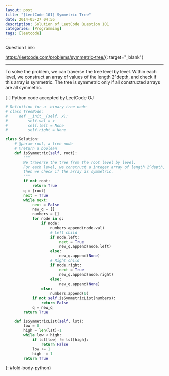 ```yaml
---
layout: post
title: "[LeetCode 101] Symmetric Tree"
date: 2014-05-27 04:56
description: Solution of LeetCode Question 101
categories: [Programming]
tags: [leetcode]
---
```


Question Link:

<https://leetcode.com/problems/symmetric-tree/>{: target="_blank"}

---

To solve the problem, we can traverse the tree level by level.
Within each level, we construct an array of values of the length 2^depth, and check if this array is symmetric.
The tree is symmetric only if all constructed arrays are all symmetric.

<div class="code-title">
<span class="code-fold" id="fold-btn-python" onclick="$use('fold-body-python', 'fold-btn-python')">[-]</span>
Python code accepted by LeetCode OJ
</div>

~~~ python
# Definition for a  binary tree node
# class TreeNode:
#     def __init__(self, x):
#         self.val = x
#         self.left = None
#         self.right = None

class Solution:
    # @param root, a tree node
    # @return a boolean
    def isSymmetric(self, root):
        """
        We traverse the tree from the root level by level.
        For each level, we construct a integer array of length 2^depth,
        then we check if the array is symmetric.
        """
        if not root:
            return True
        q = [root]
        next = True
        while next:
            next = False
            new_q = []
            numbers = []
            for node in q:
                if node:
                    numbers.append(node.val)
                    # Left child
                    if node.left:
                        next = True
                        new_q.append(node.left)
                    else:
                        new_q.append(None)
                    # Right child
                    if node.right:
                        next = True
                        new_q.append(node.right)
                    else:
                        new_q.append(None)
                else:
                    numbers.append(0)
            if not self.isSymmetricList(numbers):
                return False
            q = new_q
        return True

    def isSymmetricList(self, lst):
        low = 0
        high = len(lst)-1
        while low < high:
            if lst[low] != lst[high]:
                return False
            low += 1
            high -= 1
        return True

~~~
{: #fold-body-python}
